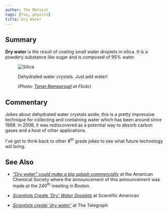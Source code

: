 ```yaml
---
author: The Metaist
tags: [fun, physics]
title: Dry Water
---
```


## Summary

<div class="entity-summary" markdown="1">

**Dry water** is the result of coating small water droplets in silica. It is a
powdery substance like sugar and is composed of 95% water.

</div>

<figure markdown="1">

![Silica][fig-1]

<figcaption markdown="1">

Dehydrated water crystals. Just add water!

  <address markdown="1">

(Photo: [Taran Rampersad][fig-1-link] at Flickr)</address>

</figcaption>
</figure><!--more-->

[fig-1]: {{thumbnail}}
[fig-1-link]: http://www.flickr.com/photos/knowprose/2167889396/

## Commentary

Jokes about dehydrated water crystals aside, this is a pretty impressive
technique for collecting and containing water which has been around since 1968.
In 2006, it was rediscovered as a potential way to absorb carbon gases and a
host of other applications.

I've got to think back to other 8<sup>th</sup> grade jokes to see what future
technology will bring.

## See Also

- <cite>["Dry water" could make a big splash commercially][1]</cite>
  at the <span class="vcard org fn">American Chemical Society</span>
  where the announcement of this announcement was made at the 240<sup>th</sup>
  meeting in Boston.

- <cite>[Scientists Create 'Dry' Water Droplets][2]</cite>
  at <span class="vcard org fn">Scientific American</span>

- <cite>[Scientists create 'dry water'][3]</cite>
  at <span class="vcard org fn">The Telegraph</span>

[1]: http://portal.acs.org/portal/acs/corg/content?_nfpb=true&_pageLabel=PP_ARTICLEMAIN&node_id=222&content_id=CNBP_025406&use_sec=true&sec_url_var=region1&__uuid=7980a5fb-0466-4fda-96d5-97345b695337
[2]: http://www.scientificamerican.com/article.cfm?id=scientists-create-dry-wat
[3]: https://web.archive.org/web/20100827181409/https://www.telegraph.co.uk/science/science-news/7964109/Scientists-create-dry-water.html
